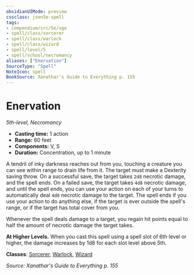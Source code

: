 ```yaml
---
obsidianUIMode: preview
cssclass: json5e-spell
tags:
- compendium/src/5e/xge
- spell/class/sorcerer
- spell/class/warlock
- spell/class/wizard
- spell/level/5
- spell/school/necromancy
aliases: ["Enervation"]
SourceType: "Spell"
NoteIcon: spell
BookSource: Xanathar's Guide to Everything p. 155
---
```

# Enervation
*5th-level, Necromancy*  

- **Casting time:** 1 action
- **Range:** 60 feet
- **Components:** V, S
- **Duration:** Concentration, up to 1 minute

A tendril of inky darkness reaches out from you, touching a creature you can see within range to drain life from it. The target must make a Dexterity saving throw. On a successful save, the target takes `2d8` necrotic damage, and the spell ends. On a failed save, the target takes `4d8` necrotic damage, and until the spell ends, you can use your action on each of your turns to automatically deal `4d8` necrotic damage to the target. The spell ends if you use your action to do anything else, if the target is ever outside the spell's range, or if the target has total cover from you.

Whenever the spell deals damage to a target, you regain hit points equal to half the amount of necrotic damage the target takes.

**At Higher Levels.** When you cast this spell using a spell slot of 6th level or higher, the damage increases by 1d8 for each slot level above 5th.

**Classes**: [Sorcerer](/3-Mechanics/CLI/classes/sorcerer.md), [Warlock](/3-Mechanics/CLI/classes/warlock.md), [Wizard](/3-Mechanics/CLI/classes/wizard.md)

*Source: Xanathar's Guide to Everything p. 155*